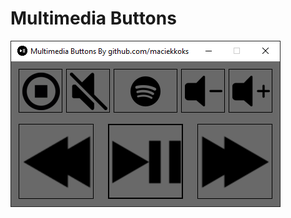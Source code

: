 # Multimedia Buttons
![preview](https://raw.githubusercontent.com/maciekkoks/multimedia-buttons/main/preview.png)
